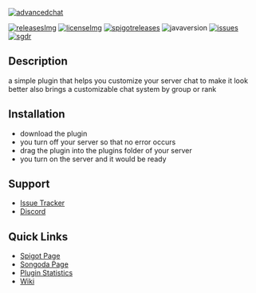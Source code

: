 [advancedchat]: https://i.imgur.com/FRwd5wz.png/
[spigot]: https://www.spigotmc.org/resources/83889/
[releases]: https://github.com/jonagamerpro1234/AdvancedChat/releases/latest
[releasesImg]: https://img.shields.io/github/v/release/jonagamerpro1234/AdvancedChat.svg?include_prereleases&label=git-releases&style=flat-square/
[license]: https://github.com/jonagamerpro1234/AdvancedChat/blob/master/LICENSE
[licenseImg]: https://img.shields.io/github/license/jonagamerpro1234/AdvancedChat.svg?style=flat-square/
[spigotreleases]: https://img.shields.io/spiget/version/83889?color=green&label=spigot-releases&style=flat-square/
[issues]: https://img.shields.io/github/issues/jonagamerpro1234/AdvancedChat.svg?color=yellow&style=flat-square/
[issueslink]: https://github.com/jonagamerpro1234/AdvancedChat/issues/
[sgdr]: https://img.shields.io/badge/songoda--release-v1.5.6-9cf?style=flat-square/
[songoda]: https://songoda.com/marketplace/product/advancedchat-chat-related.542
[javaversion]: https://img.shields.io/badge/Java-8%2B-red?style=flat-square/
 
<!-- The stuff above isn't visible in the readme --> 
 
[![advancedchat]][spigot]

[![releasesImg]][releases] [![licenseImg]][license] [![spigotreleases]][spigot] ![javaversion] [![issues]][issueslink] [![sgdr]][songoda]

## Description
a simple plugin that helps you customize your server chat to make it look better also brings a customizable chat system by group or rank

## Installation
* download the plugin
* you turn off your server so that no error occurs
* drag the plugin into the plugins folder of your server
* you turn on the server and it would be ready

## Support
* [Issue Tracker](https://github.com/jonagamerpro1234/AdvancedChat/issues)
* [Discord](https://discord.gg/c5GhQDQCK5)

## Quick Links
* [Spigot Page][spigot]
* [Songoda Page][songoda]
* [Plugin Statistics](https://bstats.org/plugin/bukkit/AdvancedChat/8826)
* [Wiki](https://jonagamerpro1234.gitbook.io/advancedchat/)



